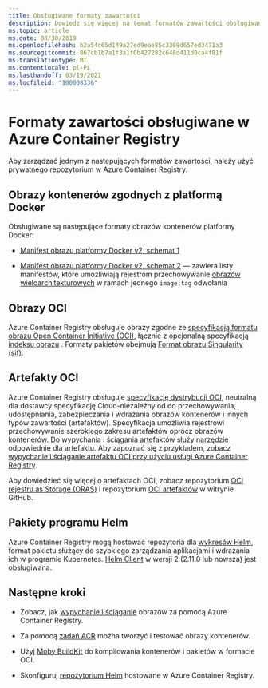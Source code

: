 ```yaml
---
title: Obsługiwane formaty zawartości
description: Dowiedz się więcej na temat formatów zawartości obsługiwanych przez Azure Container Registry, w tym obrazów kontenerów zgodnych z platformą Docker, wykresów Helm, obrazów OCI i artefaktów OCI.
ms.topic: article
ms.date: 08/30/2019
ms.openlocfilehash: b2a54c65d149a27ed9eae85c3308d657ed3471a3
ms.sourcegitcommit: 867cb1b7a1f3a1f0b427282c648d411d0ca4f81f
ms.translationtype: MT
ms.contentlocale: pl-PL
ms.lasthandoff: 03/19/2021
ms.locfileid: "100008336"
---
```

# <a name="content-formats-supported-in-azure-container-registry"></a>Formaty zawartości obsługiwane w Azure Container Registry

Aby zarządzać jednym z następujących formatów zawartości, należy użyć prywatnego repozytorium w Azure Container Registry. 

## <a name="docker-compatible-container-images"></a>Obrazy kontenerów zgodnych z platformą Docker

Obsługiwane są następujące formaty obrazów kontenerów platformy Docker:

* [Manifest obrazu platformy Docker v2, schemat 1](https://docs.docker.com/registry/spec/manifest-v2-1/)

* [Manifest obrazu platformy Docker v2, schemat 2](https://docs.docker.com/registry/spec/manifest-v2-2/) — zawiera listy manifestów, które umożliwiają rejestrom przechowywanie [obrazów wieloarchitekturowych](push-multi-architecture-images.md) w ramach jednego `image:tag` odwołania

## <a name="oci-images"></a>Obrazy OCI

Azure Container Registry obsługuje obrazy zgodne ze [specyfikacją formatu obrazu Open Container Initiative (OCI)](https://github.com/opencontainers/image-spec/blob/master/spec.md), łącznie z opcjonalną specyfikacją [indeksu obrazu](https://github.com/opencontainers/image-spec/blob/master/image-index.md) . Formaty pakietów obejmują [Format obrazu Singularity (sif)](https://github.com/sylabs/sif).

## <a name="oci-artifacts"></a>Artefakty OCI

Azure Container Registry obsługuje [specyfikację dystrybucji OCI](https://github.com/opencontainers/distribution-spec), neutralną dla dostawcy specyfikację Cloud-niezależny od do przechowywania, udostępniania, zabezpieczania i wdrażania obrazów kontenerów i innych typów zawartości (artefaktów). Specyfikacja umożliwia rejestrowi przechowywanie szerokiego zakresu artefaktów oprócz obrazów kontenerów. Do wypychania i ściągania artefaktów służy narzędzie odpowiednie dla artefaktu. Aby zapoznać się z przykładem, zobacz [wypychanie i ściąganie artefaktu OCI przy użyciu usługi Azure Container Registry](container-registry-oci-artifacts.md).

Aby dowiedzieć się więcej o artefaktach OCI, zobacz repozytorium [OCI rejestru as Storage (ORAS)](https://github.com/deislabs/oras) i repozytorium [OCI artefaktów](https://github.com/opencontainers/artifacts) w witrynie GitHub.

## <a name="helm-charts"></a>Pakiety programu Helm

Azure Container Registry mogą hostować repozytoria dla [wykresów Helm](https://helm.sh/), format pakietu służący do szybkiego zarządzania aplikacjami i wdrażania ich w programie Kubernetes. [Helm Client](https://docs.helm.sh/using_helm/#installing-helm) w wersji 2 (2.11.0 lub nowsza) jest obsługiwana.

## <a name="next-steps"></a>Następne kroki

* Zobacz, jak [wypychanie i ściąganie](container-registry-get-started-docker-cli.md) obrazów za pomocą Azure Container Registry.

* Za pomocą [zadań ACR](container-registry-tasks-overview.md) można tworzyć i testować obrazy kontenerów. 

* Użyj [Moby BuildKit](https://github.com/moby/buildkit) do kompilowania kontenerów i pakietów w formacie OCI.

* Skonfiguruj [repozytorium Helm](container-registry-helm-repos.md) hostowane w Azure Container Registry. 


